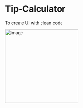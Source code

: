 # Tip-Calculator


To create UI with clean code


<img width="239" alt="image" src="https://github.com/user-attachments/assets/bfb87ec5-e89a-4a9b-86d2-c7cc8dcd497c">
